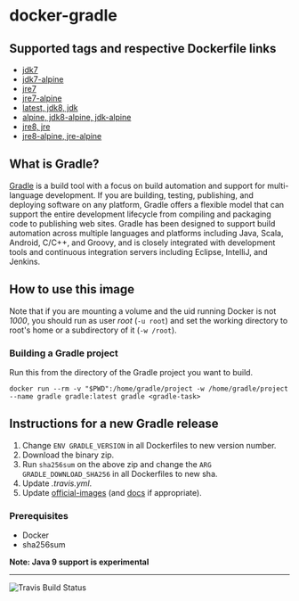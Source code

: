 # docker-gradle

## Supported tags and respective Dockerfile links

* [jdk7](https://github.com/keeganwitt/docker-gradle/blob/master/jdk7/Dockerfile)
* [jdk7-alpine](https://github.com/keeganwitt/docker-gradle/blob/master/jdk7-alpine/Dockerfile)
* [jre7](https://github.com/keeganwitt/docker-gradle/blob/master/jre7/Dockerfile)
* [jre7-alpine](https://github.com/keeganwitt/docker-gradle/blob/master/jre7-alpine/Dockerfile)
* [latest, jdk8, jdk](https://github.com/keeganwitt/docker-gradle/blob/master/jdk8/Dockerfile)
* [alpine, jdk8-alpine, jdk-alpine](https://github.com/keeganwitt/docker-gradle/blob/master/jdk8-alpine/Dockerfile)
* [jre8, jre](https://github.com/keeganwitt/docker-gradle/blob/master/jre8/Dockerfile)
* [jre8-alpine, jre-alpine](https://github.com/keeganwitt/docker-gradle/blob/master/jre8-alpine/Dockerfile)

## What is Gradle?

[Gradle](https://gradle.org/) is a build tool with a focus on build automation and support for multi-language development. If you are building, testing, publishing, and deploying software on any platform, Gradle offers a flexible model that can support the entire development lifecycle from compiling and packaging code to publishing web sites. Gradle has been designed to support build automation across multiple languages and platforms including Java, Scala, Android, C/C++, and Groovy, and is closely integrated with development tools and continuous integration servers including Eclipse, IntelliJ, and Jenkins.

## How to use this image

Note that if you are mounting a volume and the uid running Docker is not _1000_, you should run as user _root_ (`-u root`) and set the working directory to root's home or a subdirectory of it (`-w /root`).

### Building a Gradle project

Run this from the directory of the Gradle project you want to build.

`docker run --rm -v "$PWD":/home/gradle/project -w /home/gradle/project --name gradle gradle:latest gradle <gradle-task>`

<!--
### Reusing the Gradle cache

The local Gradle cache can be reused across containers by creating a volume and mounting it in */home/gradle/.gradle*.
Note that sharing between concurrently running containers doesn't work currently
(see [#851](https://github.com/gradle/gradle/issues/851)).

```
docker volume create --name gradle-cache
docker run -it -v gradle-cache:/home/gradle/.gradle gradle:alpine gradle build
```
-->

## Instructions for a new Gradle release

1. Change `ENV GRADLE_VERSION` in all Dockerfiles to new version number.
1. Download the binary zip.
1. Run `sha256sum` on the above zip and change the `ARG GRADLE_DOWNLOAD_SHA256` in all Dockerfiles to new sha.
1. Update _.travis.yml_.
1. Update [official-images](https://github.com/docker-library/official-images) (and [docs](https://github.com/docker-library/docs) if appropriate).

### Prerequisites

* Docker
* sha256sum

**Note: Java 9 support is experimental**

---
![Travis Build Status](https://travis-ci.org/keeganwitt/docker-gradle.svg?branch=master)
